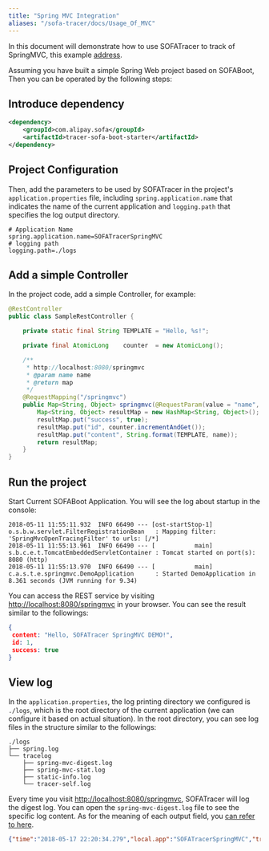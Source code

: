 ```yaml
---
title: "Spring MVC Integration"
aliases: "/sofa-tracer/docs/Usage_Of_MVC"
---
```


In this document will demonstrate how to use SOFATracer to track of SpringMVC, this example [address](https://github.com/sofastack-guides/sofa-tracer-guides/tree/master/tracer-sample-with-springmvc).

Assuming you have built a simple Spring Web project based on SOFABoot, Then you can be operated by the following steps:

## Introduce dependency

```xml
<dependency>
    <groupId>com.alipay.sofa</groupId>
    <artifactId>tracer-sofa-boot-starter</artifactId>
</dependency>
```

## Project Configuration

Then, add the parameters to be used by SOFATracer in the project's `application.properties` file, including `spring.application.name` that indicates the name of the current application and `logging.path` that specifies the log output directory.

```properties
# Application Name
spring.application.name=SOFATracerSpringMVC
# logging path
logging.path=./logs
```

## Add a simple Controller

In the project code, add a simple Controller, for example:

```java
@RestController
public class SampleRestController {

    private static final String TEMPLATE = "Hello, %s!";

    private final AtomicLong    counter  = new AtomicLong();

    /**
     * http://localhost:8080/springmvc
     * @param name name
     * @return map
     */
    @RequestMapping("/springmvc")
    public Map<String, Object> springmvc(@RequestParam(value = "name", defaultValue = "SOFATracer SpringMVC DEMO") String name) {
        Map<String, Object> resultMap = new HashMap<String, Object>();
        resultMap.put("success", true);
        resultMap.put("id", counter.incrementAndGet());
        resultMap.put("content", String.format(TEMPLATE, name));
        return resultMap;
    }
}
```

## Run the project

Start Current SOFABoot Application. You will see the log about startup in the console:

```plain
2018-05-11 11:55:11.932  INFO 66490 --- [ost-startStop-1] o.s.b.w.servlet.FilterRegistrationBean   : Mapping filter: 'SpringMvcOpenTracingFilter' to urls: [/*]
2018-05-11 11:55:13.961  INFO 66490 --- [           main] s.b.c.e.t.TomcatEmbeddedServletContainer : Tomcat started on port(s): 8080 (http)
2018-05-11 11:55:13.970  INFO 66490 --- [           main] c.a.s.t.e.springmvc.DemoApplication      : Started DemoApplication in 8.361 seconds (JVM running for 9.34)
```

You can access the REST service by visiting [http://localhost:8080/springmvc](http://localhost:8080/springmvc) in your browser. You can see the result similar to the followings:

```json
{
 content: "Hello, SOFATracer SpringMVC DEMO!",
 id: 1,
 success: true
}
```

## View log

In the `application.properties`, the log printing directory we configured is `./logs`, which is the root directory of the current application (we can configure it based on actual situation). In the root directory, you can see log files in the structure similar to the followings:

```plain
./logs
├── spring.log
└── tracelog
    ├── spring-mvc-digest.log
    ├── spring-mvc-stat.log
    ├── static-info.log
    └── tracer-self.log
```

Every time you visit [http://localhost:8080/springmvc](http://localhost:8080/springmvc), SOFATracer will log the digest log. You can open the `spring-mvc-digest.log` file to see the specific log content. As for the meaning of each output field, you [can refer to here](../usage-of-mvc).

```json
{"time":"2018-05-17 22:20:34.279","local.app":"SOFATracerSpringMVC","traceId":"0a0fe9391526566833985100139443","spanId":"0","request.url":"http://localhost:8080/springmvc","method":"GET","result.code":"200","req.size.bytes":-1,"resp.size.bytes":69,"time.cost.milliseconds":284,"current.thread.name":"http-nio-8080-exec-1","baggage":""}

```
